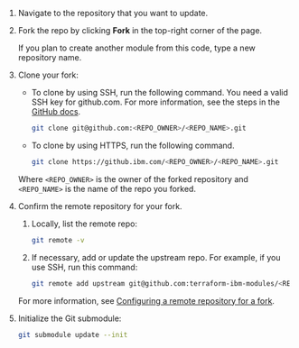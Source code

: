 1.  Navigate to the repository that you want to update.
1.  Fork the repo by clicking **Fork** in the top-right corner of the page.

    If you plan to create another module from this code, type a new repository name.
1.  Clone your fork:

    - To clone by using SSH, run the following command. You need a valid SSH key for github.com. For more information, see the steps in the [GitHub docs](https://docs.github.com/en/authentication/connecting-to-github-with-ssh).

        ```bash
        git clone git@github.com:<REPO_OWNER>/<REPO_NAME>.git
        ```

    - To clone by using HTTPS, run the following command.

        ```bash
        git clone https://github.ibm.com/<REPO_OWNER>/<REPO_NAME>.git
        ```

    Where `<REPO_OWNER>` is the owner of the forked repository and `<REPO_NAME>` is the name of the repo you forked.
1.  Confirm the remote repository for your fork.

    1.  Locally, list the remote repo:

        ```bash
        git remote -v
        ```

    1.  If necessary, add or update the upstream repo. For example, if you use SSH, run this command:

        ```bash
        git remote add upstream git@github.com:terraform-ibm-modules/<REPO_NAME>.git
        ```

    For more information, see [Configuring a remote repository for a fork](https://docs.github.com/pull-requests/collaborating-with-pull-requests/working-with-forks/configuring-a-remote-repository-for-a-fork?platform=mac).
1.  Initialize the Git submodule:

    ```bash
    git submodule update --init
    ```
